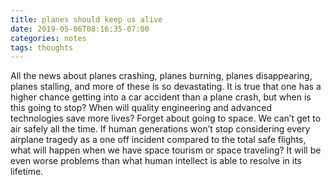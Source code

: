 ```yaml
---
title: planes should keep us alive
date: 2019-05-06T08:16:35-07:00
categories: notes 
tags: thoughts 
---
```


All the news about planes crashing, planes burning, planes disappearing, planes stalling, and more of these is so devastating. It is true that one has a higher chance getting into a car accident than a plane crash, but when is this going to stop? When will quality engineering and advanced technologies save more lives? Forget about going to space. We can’t get to air safely all the time. If human generations won’t stop considering every airplane tragedy as a one off incident compared to the total safe flights, what will happen when we have space tourism or space traveling? It will be even worse problems than what human intellect is able to resolve in its lifetime.